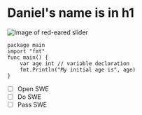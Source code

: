 # <h1> Daniel's name is in h1
![Image of red-eared slider](https://www.animalspot.net/wp-content/uploads/2014/11/Red-Eared-Slider-Turtle-Eat.jpg)
``` golang
package main
import "fmt"
func main() {
	var age int // variable declaration
	fmt.Println("My initial age is", age)
}
```
- [ ] Open SWE
- [ ] Do SWE
- [ ] Pass SWE
